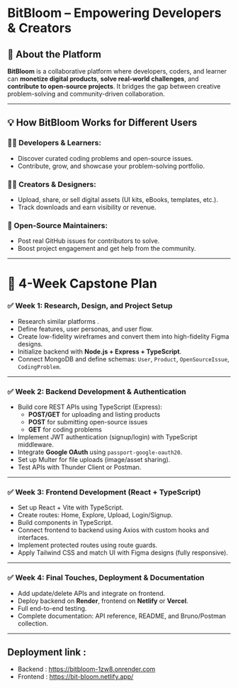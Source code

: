 # BitBloom – Empowering Developers & Creators



## 📌 About the Platform

**BitBloom** is a collaborative platform where developers, coders, and learner can **monetize digital products**, **solve real-world challenges**, and **contribute to open-source projects**. It bridges the gap between creative problem-solving and community-driven collaboration.

---

## 💡 How BitBloom Works for Different Users

### 👨‍💻 Developers & Learners:
- Discover curated coding problems and open-source issues.
- Contribute, grow, and showcase your problem-solving portfolio.

### 🧑‍🎨 Creators & Designers:
- Upload, share, or sell digital assets (UI kits, eBooks, templates, etc.).
- Track downloads and earn visibility or revenue.

### 🔧 Open-Source Maintainers:
- Post real GitHub issues for contributors to solve.
- Boost project engagement and get help from the community.

---


# 📅 4-Week Capstone Plan

### ✅ **Week 1: Research, Design, and Project Setup**
- Research similar platforms .
- Define features, user personas, and user flow.
- Create low-fidelity wireframes and convert them into high-fidelity Figma designs.
- Initialize backend with **Node.js + Express + TypeScript**.
- Connect MongoDB and define schemas: `User`, `Product`, `OpenSourceIssue`, `CodingProblem`.

---

### ✅ **Week 2: Backend Development & Authentication**
- Build core REST APIs using TypeScript (Express):
  - **POST/GET** for uploading and listing products
  - **POST** for submitting open-source issues
  - **GET** for coding problems
- Implement JWT authentication (signup/login) with TypeScript middleware.
- Integrate **Google OAuth** using `passport-google-oauth20`.
- Set up Multer for file uploads (image/asset sharing).
- Test APIs with Thunder Client or Postman.
---

### ✅ **Week 3: Frontend Development (React + TypeScript)**
- Set up React + Vite with TypeScript.
- Create routes: Home, Explore, Upload, Login/Signup.
- Build components in TypeScript.
- Connect frontend to backend using Axios with custom hooks and interfaces.
- Implement protected routes using route guards.
- Apply Tailwind CSS and match UI with Figma designs (fully responsive).
---

### ✅ **Week 4: Final Touches, Deployment & Documentation**
- Add update/delete APIs and integrate on frontend.
- Deploy backend on **Render**, frontend on **Netlify** or **Vercel**.
- Full end-to-end testing.
- Complete documentation: API reference, README, and Bruno/Postman collection.
---



## Deployment link :
- Backend : https://bitbloom-1zw8.onrender.com
- Frontend : https://bit-bloom.netlify.app/

